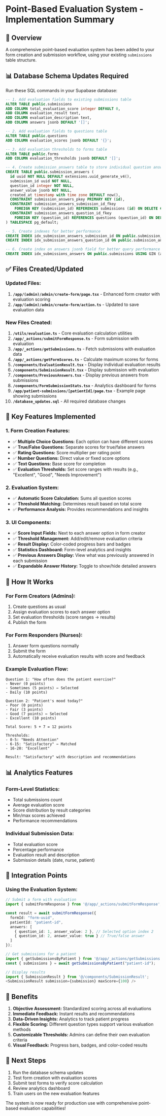 # Point-Based Evaluation System - Implementation Summary

## 🎯 Overview
A comprehensive point-based evaluation system has been added to your form creation and submission workflow, using your existing `submissions` table structure.

## 📊 Database Schema Updates Required

Run these SQL commands in your Supabase database:

```sql
-- 1. Add evaluation fields to existing submissions table
ALTER TABLE public.submissions 
ADD COLUMN total_evaluation_score integer DEFAULT 0,
ADD COLUMN evaluation_result text,
ADD COLUMN evaluation_description text,
ADD COLUMN answers jsonb DEFAULT '[]';

-- 2. Add evaluation fields to questions table
ALTER TABLE public.questions 
ADD COLUMN evaluation_scores jsonb DEFAULT '{}';

-- 3. Add evaluation thresholds to forms table  
ALTER TABLE public.forms
ADD COLUMN evaluation_thresholds jsonb DEFAULT '[]';

-- 4. Create submission_answers table to store individual question answers (OPTIONAL - answers are now stored in submissions.answers)
CREATE TABLE public.submission_answers (
  id uuid NOT NULL DEFAULT extensions.uuid_generate_v4(),
  submission_id uuid NOT NULL,
  question_id integer NOT NULL,
  answer_value jsonb NOT NULL,
  created_at timestamp with time zone DEFAULT now(),
  CONSTRAINT submission_answers_pkey PRIMARY KEY (id),
  CONSTRAINT submission_answers_submission_id_fkey 
    FOREIGN KEY (submission_id) REFERENCES submissions (id) ON DELETE CASCADE,
  CONSTRAINT submission_answers_question_id_fkey 
    FOREIGN KEY (question_id) REFERENCES questions (question_id) ON DELETE CASCADE
) TABLESPACE pg_default;

-- 5. Create indexes for better performance
CREATE INDEX idx_submission_answers_submission_id ON public.submission_answers(submission_id);
CREATE INDEX idx_submission_answers_question_id ON public.submission_answers(question_id);

-- 6. Create index on answers jsonb field for better query performance
CREATE INDEX idx_submissions_answers ON public.submissions USING GIN (answers);
```

## ✅ Files Created/Updated

### Updated Files:
1. **`/app/(admin)/admin/create-form/page.tsx`** - Enhanced form creator with evaluation scoring
2. **`/app/(admin)/admin/create-form/action.ts`** - Updated to save evaluation data

### New Files Created:
1. **`/utils/evaluation.ts`** - Core evaluation calculation utilities
2. **`/app/_actions/submitFormResponse.ts`** - Form submission with evaluation
3. **`/app/_actions/getSubmissions.ts`** - Fetch submissions with evaluation data
4. **`/app/_actions/getFormScores.ts`** - Calculate maximum scores for forms
5. **`/components/EvaluationResult.tsx`** - Display individual evaluation results
6. **`/components/SubmissionResult.tsx`** - Display submission with evaluation
7. **`/components/PreviousAnswers.tsx`** - Display previous answers from submissions
8. **`/components/FormSubmissionStats.tsx`** - Analytics dashboard for forms
9. **`/app/patient-submissions/[patientId]/page.tsx`** - Example page showing submissions
10. **`/database_updates.sql`** - All required database changes

## 🔧 Key Features Implemented

### 1. Form Creation Features:
- ✅ **Multiple Choice Questions:** Each option can have different scores
- ✅ **True/False Questions:** Separate scores for true/false answers
- ✅ **Rating Questions:** Score multiplier per rating point
- ✅ **Number Questions:** Direct value or fixed score options
- ✅ **Text Questions:** Base score for completion
- ✅ **Evaluation Thresholds:** Set score ranges with results (e.g., "Excellent", "Good", "Needs Improvement")

### 2. Evaluation System:
- ✅ **Automatic Score Calculation:** Sums all question scores
- ✅ **Threshold Matching:** Determines result based on total score
- ✅ **Performance Analysis:** Provides recommendations and insights

### 3. UI Components:
- ✅ **Score Input Fields:** Next to each answer option in form creator
- ✅ **Threshold Management:** Add/edit/remove evaluation criteria
- ✅ **Result Display:** Color-coded progress bars and badges
- ✅ **Statistics Dashboard:** Form-level analytics and insights
- ✅ **Previous Answers Display:** View what was previously answered in each submission
- ✅ **Expandable Answer History:** Toggle to show/hide detailed answers

## 🎨 How It Works

### For Form Creators (Admins):
1. Create questions as usual
2. Assign evaluation scores to each answer option
3. Set evaluation thresholds (score ranges → results)
4. Publish the form

### For Form Responders (Nurses):
1. Answer form questions normally
2. Submit the form
3. Automatically receive evaluation results with score and feedback

### Example Evaluation Flow:
```
Question 1: "How often does the patient exercise?"
- Never (0 points)
- Sometimes (5 points) ← Selected
- Daily (10 points)

Question 2: "Patient's mood today?"
- Poor (0 points)
- Fair (3 points)
- Good (7 points) ← Selected
- Excellent (10 points)

Total Score: 5 + 7 = 12 points

Thresholds:
- 0-5: "Needs Attention"
- 6-15: "Satisfactory" ← Matched
- 16-20: "Excellent"

Result: "Satisfactory" with description and recommendations
```

## 📊 Analytics Features

### Form-Level Statistics:
- Total submissions count
- Average evaluation score
- Score distribution by result categories
- Min/max scores achieved
- Performance recommendations

### Individual Submission Data:
- Total evaluation score
- Percentage performance
- Evaluation result and description
- Submission details (date, nurse, patient)

## 🔗 Integration Points

### Using the Evaluation System:

```typescript
// Submit a form with evaluation
import { submitFormResponse } from '@/app/_actions/submitFormResponse';

const result = await submitFormResponse({
  formId: "form-uuid",
  patientId: "patient-id", 
  answers: [
    { question_id: 1, answer_value: 2 }, // Selected option index 2
    { question_id: 2, answer_value: true } // True/false answer
  ]
});

// Get submissions for a patient
import { getSubmissionsByPatient } from '@/app/_actions/getSubmissions';
const { submissions } = await getSubmissionsByPatient("patient-id");

// Display results
import { SubmissionResult } from '@/components/SubmissionResult';
<SubmissionResult submission={submission} maxScore={100} />
```

## 🎯 Benefits

1. **Objective Assessment:** Standardized scoring across all evaluations
2. **Immediate Feedback:** Instant results and recommendations
3. **Data-Driven Insights:** Analytics to track patient progress
4. **Flexible Scoring:** Different question types support various evaluation methods
5. **Customizable Thresholds:** Admins can define their own evaluation criteria
6. **Visual Feedback:** Progress bars, badges, and color-coded results

## 🚀 Next Steps

1. Run the database schema updates
2. Test form creation with evaluation scores
3. Submit test forms to verify score calculation
4. Review analytics dashboard
5. Train users on the new evaluation features

The system is now ready for production use with comprehensive point-based evaluation capabilities!
